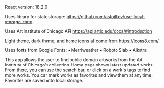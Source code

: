 React version: 18.2.0

Uses library for state storage:
https://github.com/astoilkov/use-local-storage-state

Uses Art Institute of Chicago API
https://api.artic.edu/docs/#introduction

Light theme, dark theme, and home icons all come from https://icons8.com/

Uses fonts from Google Fonts:
• Merriweather
• Roboto Slab
• Alkatra

This app allows the user to find public domain artworks from the Art Institute of Chicago's collection. Home page shows latest updated works. From there, you can use the search bar, or click on a work's tags to find more works. You can mark works as favorites and view them at any time. Favorites are saved onto local storage.
